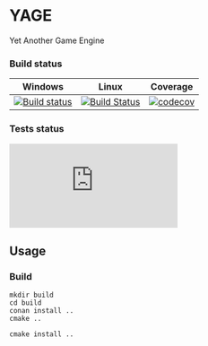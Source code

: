 # YAGE

Yet Another Game Engine

### Build status
|Windows|Linux|Coverage
|:-------:|:------:|:------:|
|[![Build status](https://ci.appveyor.com/api/projects/status/d71ntjggmu4slj5m?svg=true)](https://ci.appveyor.com/project/MrJaqbq/yage) |[![Build Status](https://travis-ci.org/BentouDev/YAGE.svg?branch=master)](https://travis-ci.org/BentouDev/YAGE) |[![codecov](https://codecov.io/gh/BentouDev/YAGE/branch/master/graph/badge.svg)](https://codecov.io/gh/BentouDev/YAGE)|

### Tests status
[![Test status](https://flauschig.ch/batch.php?type=tests&account=MrJaqbq&slug=YAGE)](https://ci.appveyor.com/project/MrJaqbq/yage/build/tests)

## Usage
### Build
```
mkdir build
cd build
conan install ..
cmake ..
```

```
cmake install ..
```